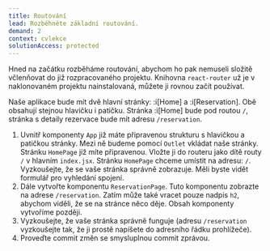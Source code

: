 ```yaml
---
title: Routování
lead: Rozběhněte základní routování.
demand: 2
context: cvlekce
solutionAccess: protected
---
```


Hned na začátku rozběháme routování, abychom ho pak nemuseli složitě včlenňovat do již rozpracovaného projektu. Knihovna `react-router` už je v naklonovaném projektu nainstalovaná, můžete ji rovnou začít používat.

Naše aplikace bude mít dvě hlavní stránky: :i[Home] a :i[Reservation]. Obě obsahují stejnou hlavičku i patičku. Stránka :i[Home] bude pod routou `/`, stránka s detaily rezervace bude mít adresu `/reservation`.

1. Uvnitř komponenty `App` již máte připravenou strukturu s hlavičkou a patičkou stránky. Mezi ně budeme pomocí `Outlet` vkládat naše stránky. Stránku `HomePage` již míte připravenou. Vložte ji do routeru jako dítě routy `/` v hlavním `index.jsx`. Stránku `HomePage` chceme umístit na adresu: `/`. Vyzkoušejte, že se vaše stránka správně zobrazuje. Měli byste vidět formulář pro vyhledání spojení.
1. Dále vytvořte komponentu `ReservationPage`. Tuto komponentu zobrazte na adrese `/reservation`. Zatím může také vracet pouze nadpis `h2`, abychom viděli, že se na stránce něco děje. Obsah komponenty vytvoříme později.
1. Vyzkoušejte, že vaše stránka správně funguje (adresu `/reservation` vyzkoušejte tak, že ji prostě napíšete do adresního řádku prohlížeče).
1. Proveďte commit změn se smysluplnou commit zprávou.

